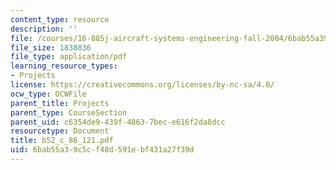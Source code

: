 ```yaml
---
content_type: resource
description: ''
file: /courses/16-885j-aircraft-systems-engineering-fall-2004/6bab55a39c5cf48d591ebf431a27f39d_b52_c_86_121.pdf
file_size: 1838836
file_type: application/pdf
learning_resource_types:
- Projects
license: https://creativecommons.org/licenses/by-nc-sa/4.0/
ocw_type: OCWFile
parent_title: Projects
parent_type: CourseSection
parent_uid: c6354de9-439f-4863-7bec-e616f2da8dcc
resourcetype: Document
title: b52_c_86_121.pdf
uid: 6bab55a3-9c5c-f48d-591e-bf431a27f39d
---
```


